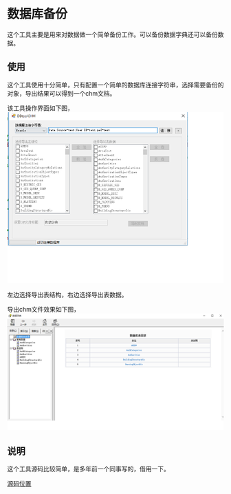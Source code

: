 # 数据库备份

这个工具主要是用来对数据做一个简单备份工作。可以备份数据字典还可以备份数据。

## 使用
这个工具使用十分简单，只有配置一个简单的数据库连接字符串，选择需要备份的对象，导出结果可以得到一个chm文档。

该工具操作界面如下图，
 ![](image/db-back-1.png)

左边选择导出表结构，右边选择导出表数据。

导出chm文件效果如下图，
 ![](image/db-back-2.png)

 ## 说明
 这个工具源码比较简单，是多年前一个同事写的，借用一下。

 [源码位置](https://github.com/numsg/software-maintenance/tree/master/02%20src/DBDcoumentCreater)